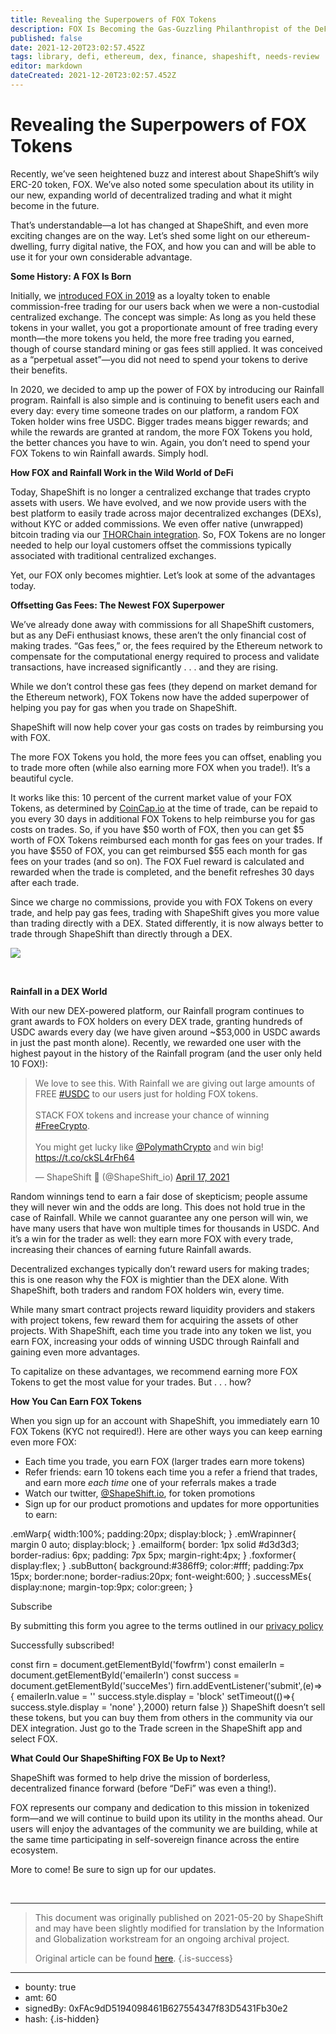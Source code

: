 ```yaml
---
title: Revealing the Superpowers of FOX Tokens
description: FOX Is Becoming the Gas-Guzzling Philanthropist of the DeFi Forest
published: false
date: 2021-12-20T23:02:57.452Z
tags: library, defi, ethereum, dex, finance, shapeshift, needs-review
editor: markdown
dateCreated: 2021-12-20T23:02:57.452Z
---
```


# Revealing the Superpowers of FOX Tokens

Recently, we’ve seen heightened buzz and interest about ShapeShift’s wily ERC-20 token, FOX. We’ve also noted some speculation about its utility in our new, expanding world of decentralized trading and what it might become in the future.<br/>

That’s understandable—a lot has changed at ShapeShift, and even more exciting changes are on the way. Let’s shed some light on our ethereum-dwelling, furry digital native, the FOX, and how you can and will be able to use it for your own considerable advantage.<br/>

**Some History: A FOX Is Born**

Initially, we [introduced FOX in 2019](https://medium.com/shapeshift-stories/the-journey-to-fox-token-2fc787fef505) as a loyalty token to enable commission-free trading for our users back when we were a non-custodial centralized exchange. The concept was simple: As long as you held these tokens in your wallet, you got a proportionate amount of free trading every month—the more tokens you held, the more free trading you earned, though of course standard mining or gas fees still applied. It was conceived as a “perpetual asset”—you did not need to spend your tokens to derive their benefits.<br/>

In 2020, we decided to amp up the power of FOX by introducing our Rainfall program. Rainfall is also simple and is continuing to benefit users each and every day: every time someone trades on our platform, a random FOX Token holder wins free USDC. Bigger trades means bigger rewards; and while the rewards are granted at random, the more FOX Tokens you hold, the better chances you have to win. Again, you don’t need to spend your FOX Tokens to win Rainfall awards. Simply hodl.<br/>

**How FOX and Rainfall Work in the Wild World of DeFi**

Today, ShapeShift is no longer a centralized exchange that trades crypto assets with users. We have evolved, and we now provide users with the best platform to easily trade across major decentralized exchanges (DEXs), without KYC or added commissions. We even offer native (unwrapped) bitcoin trading via our [THORChain integration](https://cryptoslate.com/native-bitcoin-trading-is-coming-to-shapeshift-via-thorchain-rune/). So, FOX Tokens are no longer needed to help our loyal customers offset the commissions typically associated with traditional centralized exchanges.<br/>

Yet, our FOX only becomes mightier. Let’s look at some of the advantages today.<br/>

**Offsetting Gas Fees: The Newest FOX Superpower**

We’ve already done away with commissions for all ShapeShift customers, but as any DeFi enthusiast knows, these aren’t the only financial cost of making trades. “Gas fees,” or, the fees required by the Ethereum network to compensate for the computational energy required to process and validate transactions, have increased significantly . . . and they are rising. 

While we don’t control these gas fees (they depend on market demand for the Ethereum network), FOX Tokens now have the added superpower of helping you pay for gas when you trade on ShapeShift. <br/>

ShapeShift will now help cover your gas costs on trades by reimbursing you with FOX.<br/>

The more FOX Tokens you hold, the more fees you can offset, enabling you to trade more often (while also earning more FOX when you trade!). It’s a beautiful cycle. <br/>

It works like this: 10 percent of the current market value of your FOX Tokens, as determined by [CoinCap.io](https://coincap.io/) at the time of trade, can be repaid to you every 30 days in additional FOX Tokens to help reimburse you for gas costs on trades. So, if you have $50 worth of FOX, then you can get $5 worth of FOX Tokens reimbursed each month for gas fees on your trades. If you have $550 of FOX, you can get reimbursed $55 each month for gas fees on your trades (and so on). The FOX Fuel reward is calculated and rewarded when the trade is completed, and the benefit refreshes 30 days after each trade.<br/>

Since we charge no commissions, provide you with FOX Tokens on every trade, and help pay gas fees, trading with ShapeShift gives you more value than trading directly with a DEX. Stated differently, it is now always better to trade through ShapeShift than directly through a DEX.

![](https://assets.website-files.com/5e9a09610b7dce71f87f7f17/60a6f61e01c53a82ad318fe8_DEX%20Comparison.png)

<br/>

**Rainfall in a DEX World**

With our new DEX-powered platform, our Rainfall program continues to grant awards to FOX holders on every DEX trade, granting hundreds of USDC awards every day (we have given around ~$53,000 in USDC awards in just the past month alone). Recently, we rewarded one user with the highest payout in the history of the Rainfall program (and the user only held 10 FOX!):

> We love to see this. With Rainfall we are giving out large amounts of FREE [#USDC](https://twitter.com/hashtag/USDC?src=hash&ref_src=twsrc%5Etfw) to our users just for holding FOX tokens. <br/><br/>STACK FOX tokens and increase your chance of winning [#FreeCrypto](https://twitter.com/hashtag/FreeCrypto?src=hash&ref_src=twsrc%5Etfw). <br/><br/>You might get lucky like [@PolymathCrypto](https://twitter.com/PolymathCrypto?ref_src=twsrc%5Etfw) and win big! <https://t.co/ckSL4rFh64>
> 
> — ShapeShift 🦊 (@ShapeShift\_io) [April 17, 2021](https://twitter.com/ShapeShift_io/status/1383509193802452993?ref_src=twsrc%5Etfw)

 Random winnings tend to earn a fair dose of skepticism; people assume they will never win and the odds are long. This does not hold true in the case of Rainfall. While we cannot guarantee any one person will win, we have many users that have won multiple times for thousands in USDC. And it’s a win for the trader as well: they earn more FOX with every trade, increasing their chances of earning future Rainfall awards.<br/>

Decentralized exchanges typically don’t reward users for making trades; this is one reason why the FOX is mightier than the DEX alone. With ShapeShift, both traders and random FOX holders win, every time. <br/>

While many smart contract projects reward liquidity providers and stakers with project tokens, few reward them for acquiring the assets of other projects. With ShapeShift, each time you trade into any token we list, you earn FOX, increasing your odds of winning USDC through Rainfall and gaining even more advantages. <br/>

To capitalize on these advantages, we recommend earning more FOX Tokens to get the most value for your trades. But . . . how?<br/>

**How You Can Earn FOX Tokens**<br/>

When you sign up for an account with ShapeShift, you immediately earn 10 FOX Tokens (KYC not required!). Here are other ways you can keep earning even more FOX: 

* Each time you trade, you earn FOX (larger trades earn more tokens)
* Refer friends: earn 10 tokens each time you a refer a friend that trades, and earn more *each time* one of your referrals makes a trade
* Watch our twitter, [@ShapeShift.io](https://twitter.com/ShapeShift_io), for token promotions
* Sign up for our product promotions and updates for more opportunities to earn:

.emWarp{
 width:100%;
 padding:20px;
 display:block;
}
.emWrapinner{
 margin 0 auto;
 display:block;
}
.emailform{
 border: 1px solid #d3d3d3;
 border-radius: 6px;
 padding: 7px 5px;
 margin-right:4px;
}
.foxformer{
 display:flex;
}
.subButton{
 background:#386ff9;
 color:#fff;
 padding:7px 15px;
 border:none;
 border-radius:20px;
 font-weight:600;
}
.successMEs{
 display:none;
 margin-top:9px;
 color:green;
}

Subscribe

By submitting this form you agree to the terms outlined in our [privacy policy](https://shapeshift.com/privacy)

Successfully subscribed!

const firn = document.getElementById('fowfrm')
const emailerIn = document.getElementById('emailerIn')
const success = document.getElementById('succeMes')
firn.addEventListener('submit',(e)=>{
 emailerIn.value = ''
 success.style.display = 'block' 
 setTimeout(()=>{
 success.style.display = 'none'
 },2000)
 return false
})
ShapeShift doesn’t sell these tokens, but you can buy them from others in the community via our DEX integration. Just go to the Trade screen in the ShapeShift app and select FOX.  <br/>

**What Could Our ShapeShifting FOX Be Up to Next?**<br/>

ShapeShift was formed to help drive the mission of borderless, decentralized finance forward (before “DeFi” was even a thing!). <br/>

FOX represents our company and dedication to this mission in tokenized form—and we will continue to build upon its utility in the months ahead. Our users will enjoy the advantages of the community we are building, while at the same time participating in self-sovereign finance across the entire ecosystem. <br/>

More to come! Be sure to sign up for our updates.<br/>

<br/>

---

> This document was originally published on 2021-05-20 by ShapeShift and may have been slightly modified for translation by the Information and Globalization workstream for an ongoing archival project.
>
> Original article can be found [here](https://shapeshift.com/library/revealing-the-superpowers-of-fox-tokens).
{.is-success}

---

- bounty: true
- amt: 60
- signedBy: 0xFAc9dD5194098461B627554347f83D5431Fb30e2
- hash: 
{.is-hidden}